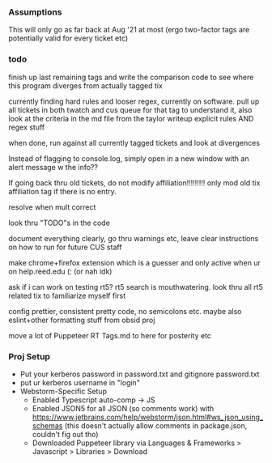 ### Assumptions
This will only go as far back at Aug '21 at most (ergo two-factor tags are potentially valid for every ticket etc)

### todo
finish up last remaining tags and write the comparison code to see where this program diverges from actually tagged tix

currently finding hard rules and looser regex, currently on software. pull up all tickets in both twatch and cus queue for that tag to understand it, also look at the criteria in the md file from the taylor writeup
  explicit rules AND regex stuff

when done, run against all currently tagged tickets and look at divergences

Instead of flagging to console.log, simply open in a new window with an alert message w the info??



If going back thru old tickets, do not modify affiliation!!!!!!!!! only mod old tix affiliation tag if there is no entry.


resolve when mult correct

look thru "TODO"s in the code

document everything clearly, go thru warnings etc, leave clear instructions on how to run for future CUS staff

make chrome+firefox extension which is a guesser and only active when ur on help.reed.edu (: (or nah idk)

ask if i can work on testing rt5? rt5 search is mouthwatering. look thru all rt5 related tix to familiarize myself first

config prettier, consistent pretty code, no semicolons etc. maybe also eslint+other formatting stuff from obsid proj

move a lot of Puppeteer RT Tags.md to here for posterity etc

### Proj Setup
* Put your kerberos password in password.txt and gitignore password.txt
* put ur kerberos username in "login"
* Webstorm-Specific Setup
  * Enabled Typescript auto-comp -> JS
  * Enabled JSON5 for all JSON (so comments work) with https://www.jetbrains.com/help/webstorm/json.html#ws_json_using_schemas (this doesn't actually allow comments in package.json, couldn't fig out tho)
  * Downloaded Puppeteer library via Languages & Frameworks > Javascript > Libraries > Download